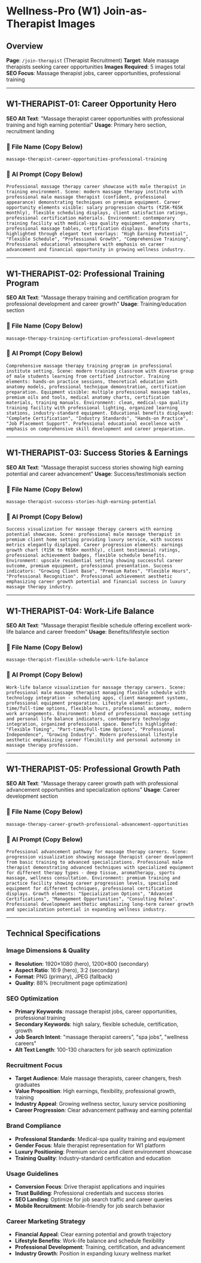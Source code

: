 # Wellness-Pro (W1) Join-as-Therapist Images

## Overview
**Page**: `/join-therapist` (Therapist Recruitment)
**Target**: Male massage therapists seeking career opportunities
**Images Required**: 5 images total
**SEO Focus**: Massage therapist jobs, career opportunities, professional training

---

## W1-THERAPIST-01: Career Opportunity Hero
**SEO Alt Text**: "Massage therapist career opportunities with professional training and high earning potential"
**Usage**: Primary hero section, recruitment landing

### 📁 File Name (Copy Below)
```
massage-therapist-career-opportunities-professional-training
```

### 🎨 AI Prompt (Copy Below)
```
Professional massage therapy career showcase with male therapist in training environment. Scene: modern massage therapy institute with professional male massage therapist (confident, professional appearance) demonstrating techniques on premium equipment. Career opportunity elements visible: salary progression charts (₹25K-₹65K monthly), flexible scheduling displays, client satisfaction ratings, professional certification materials. Environment: contemporary training facility with medical-spa quality equipment, anatomy charts, professional massage tables, certification displays. Benefits highlighted through elegant text overlays: "High Earning Potential", "Flexible Schedule", "Professional Growth", "Comprehensive Training". Professional educational atmosphere with emphasis on career advancement and financial opportunity in growing wellness industry.
```

---

## W1-THERAPIST-02: Professional Training Program
**SEO Alt Text**: "Massage therapy training and certification program for professional development and career growth"
**Usage**: Training/education section

### 📁 File Name (Copy Below)
```
massage-therapy-training-certification-professional-development
```

### 🎨 AI Prompt (Copy Below)
```
Comprehensive massage therapy training program in professional institute setting. Scene: modern training classroom with diverse group of male students learning from certified instructor. Training elements: hands-on practice sessions, theoretical education with anatomy models, professional technique demonstration, certification preparation. Equipment visible: multiple professional massage tables, premium oils and tools, medical anatomy charts, certification materials, training manuals. Environment: clean, medical-spa quality training facility with professional lighting, organized learning stations, industry-standard equipment. Educational benefits displayed: "Complete Certification", "Industry Standards", "Hands-on Practice", "Job Placement Support". Professional educational excellence with emphasis on comprehensive skill development and career preparation.
```

---

## W1-THERAPIST-03: Success Stories & Earnings
**SEO Alt Text**: "Massage therapist success stories showing high earning potential and career advancement"
**Usage**: Success/testimonials section

### 📁 File Name (Copy Below)
```
massage-therapist-success-stories-high-earning-potential
```

### 🎨 AI Prompt (Copy Below)
```
Success visualization for massage therapy careers with earning potential showcase. Scene: professional male massage therapist in premium client home setting providing luxury service, with success metrics elegantly displayed. Career progression elements: earnings growth chart (₹15K to ₹65K+ monthly), client testimonial ratings, professional achievement badges, flexible schedule benefits. Environment: upscale residential setting showing successful career outcome, premium equipment, professional presentation. Success indicators: "Growing Client Base", "Premium Rates", "Flexible Hours", "Professional Recognition". Professional achievement aesthetic emphasizing career growth potential and financial success in luxury massage therapy industry.
```

---

## W1-THERAPIST-04: Work-Life Balance
**SEO Alt Text**: "Massage therapist flexible schedule offering excellent work-life balance and career freedom"
**Usage**: Benefits/lifestyle section

### 📁 File Name (Copy Below)
```
massage-therapist-flexible-schedule-work-life-balance
```

### 🎨 AI Prompt (Copy Below)
```
Work-life balance visualization for massage therapy careers. Scene: professional male massage therapist managing flexible schedule with technology integration - scheduling apps, client management systems, professional equipment preparation. Lifestyle elements: part-time/full-time options, flexible hours, professional autonomy, modern work arrangements. Environment: blend of professional massage setting and personal life balance indicators, contemporary technology integration, organized professional space. Benefits highlighted: "Flexible Timing", "Part-time/Full-time Options", "Professional Independence", "Growing Industry". Modern professional lifestyle aesthetic emphasizing career flexibility and personal autonomy in massage therapy profession.
```

---

## W1-THERAPIST-05: Professional Growth Path
**SEO Alt Text**: "Massage therapy career growth path with professional advancement opportunities and specialization options"
**Usage**: Career development section

### 📁 File Name (Copy Below)
```
massage-therapy-career-growth-professional-advancement-opportunities
```

### 🎨 AI Prompt (Copy Below)
```
Professional advancement pathway for massage therapy careers. Scene: progression visualization showing massage therapist career development from basic training to advanced specializations. Professional male therapist demonstrating advanced techniques with specialized equipment for different therapy types - deep tissue, aromatherapy, sports massage, wellness consultation. Environment: premium training and practice facility showing career progression levels, specialized equipment for different techniques, professional certification displays. Growth elements: "Specialization Options", "Advanced Certifications", "Management Opportunities", "Consulting Roles". Professional development aesthetic emphasizing long-term career growth and specialization potential in expanding wellness industry.
```

---

## Technical Specifications

### Image Dimensions & Quality
- **Resolution**: 1920×1080 (hero), 1200×800 (secondary)
- **Aspect Ratio**: 16:9 (hero), 3:2 (secondary)
- **Format**: PNG (primary), JPEG (fallback)
- **Quality**: 88% (recruitment page optimization)

### SEO Optimization
- **Primary Keywords**: massage therapist jobs, career opportunities, professional training
- **Secondary Keywords**: high salary, flexible schedule, certification, growth
- **Job Search Intent**: "massage therapist careers", "spa jobs", "wellness careers"
- **Alt Text Length**: 100-130 characters for job search optimization

### Recruitment Focus
- **Target Audience**: Male massage therapists, career changers, fresh graduates
- **Value Proposition**: High earnings, flexibility, professional growth, training
- **Industry Appeal**: Growing wellness sector, luxury service positioning
- **Career Progression**: Clear advancement pathway and earning potential

### Brand Compliance
- **Professional Standards**: Medical-spa quality training and equipment
- **Gender Focus**: Male therapist representation for W1 platform
- **Luxury Positioning**: Premium service and client environment showcase
- **Training Quality**: Industry-standard certification and education

### Usage Guidelines
- **Conversion Focus**: Drive therapist applications and inquiries
- **Trust Building**: Professional credentials and success stories
- **SEO Landing**: Optimize for job search traffic and career queries
- **Mobile Recruitment**: Mobile-friendly for job search behavior

### Career Marketing Strategy
- **Financial Appeal**: Clear earning potential and growth trajectory
- **Lifestyle Benefits**: Work-life balance and schedule flexibility
- **Professional Development**: Training, certification, and advancement
- **Industry Growth**: Position in expanding luxury wellness market